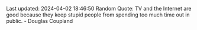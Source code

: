 Last updated: 2024-04-02 18:46:50
Random Quote: TV and the Internet are good because they keep stupid people from spending too much time out in public. - Douglas Coupland